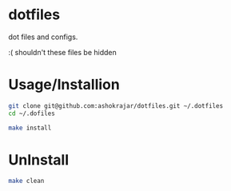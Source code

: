 dotfiles
========

dot files and configs.

:( shouldn't these files be hidden 

# Usage/Installion

```bash
git clone git@github.com:ashokrajar/dotfiles.git ~/.dotfiles
cd ~/.dofiles

make install
```

# UnInstall

```bash
make clean
```

